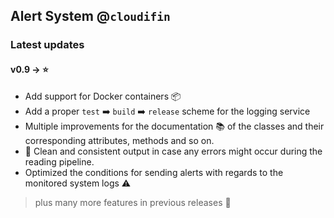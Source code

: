 ## Alert System @`cloudifin`

### Latest updates 

#### v0.9 -> ⭐️
* Add support for Docker containers 📦
* Add a proper `test` ➡️ `build` ➡️ `release` scheme for the logging service 
* Multiple improvements for the documentation 📚 of the classes and their corresponding attributes, methods and so on.
* 🧽 Clean and consistent output in case any errors might occur during the reading pipeline.
* Optimized the conditions for sending alerts with regards to the monitored system logs ⚠️

> plus many more features in previous releases 🚀